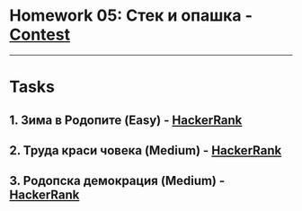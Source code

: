 # Homework 05: Стек и опашка - [Contest](<https://www.hackerrank.com/contests/sda-hw-5-2022/challenges>)

---

# Tasks

## 1. Зима в Родопите (Easy) - [HackerRank](<https://www.hackerrank.com/contests/sda-hw-5-2022/challenges/challenge-3724>)

## 2. Труда краси човека (Medium) - [HackerRank](<https://www.hackerrank.com/contests/sda-hw-5-2022/challenges/challenge-3723>)

## 3. Родопска демокрация (Medium) - [HackerRank](<https://www.hackerrank.com/contests/sda-hw-5-2022/challenges/challenge-3722>)